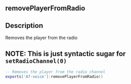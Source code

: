 ## removePlayerFromRadio

## Description

Removes the player from the radio

## NOTE: This is just syntactic sugar for `setRadioChannel(0)`

```lua
-- Removes the player from the radio channel
exports['A7-voice']:removePlayerFromRadio()
```